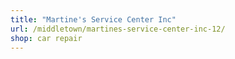 ```yaml
---
title: "Martine's Service Center Inc"
url: /middletown/martines-service-center-inc-12/
shop: car repair
---
```

